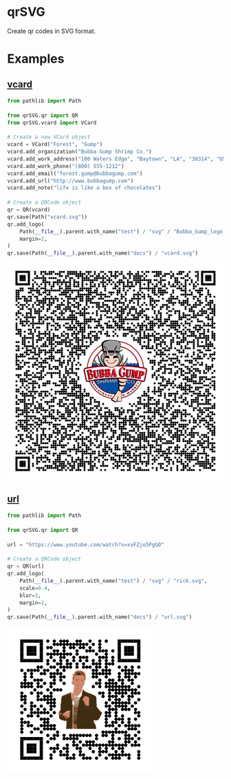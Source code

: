 # qrSVG

Create qr codes in SVG format.

# Examples

## [vcard](examples/vcard.py)

```python
from pathlib import Path

from qrSVG.qr import QR
from qrSVG.vcard import VCard

# Create a new VCard object
vcard = VCard("Forest", "Gump")
vcard.add_organization("Bubba Gump Shrimp Co.")
vcard.add_work_address("100 Waters Edge", "Baytown", "LA", "30314", "USA")
vcard.add_work_phone("(800) 555-1212")
vcard.add_email("forest.gump@bubbagump.com")
vcard.add_url("http://www.bubbagump.com")
vcard.add_note("life is like a box of chocolates")

# Create a QRCode object
qr = QR(vcard)
qr.save(Path("vcard.svg"))
qr.add_logo(
    Path(__file__).parent.with_name("test") / "svg" / "Bubba_Gump_logo.svg",
    margin=2,
)
qr.save(Path(__file__).parent.with_name("docs") / "vcard.svg")
```

![vcard example](docs/vcard.svg)

## [url](examples/url.py)

```python
from pathlib import Path

from qrSVG.qr import QR

url = "https://www.youtube.com/watch?v=xvFZjo5PgG0"

# Create a QRCode object
qr = QR(url)
qr.add_logo(
    Path(__file__).parent.with_name("test") / "svg" / "rick.svg",
    scale=0.4,
    blur=1,
    margin=1,
)
qr.save(Path(__file__).parent.with_name("docs") / "url.svg")
```

![url example](docs/url.svg)
